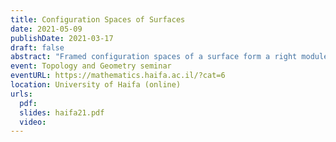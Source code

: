 ```yaml
---
title: Configuration Spaces of Surfaces
date: 2021-05-09
publishDate: 2021-03-17
draft: false
abstract: "Framed configuration spaces of a surface form a right module over the framed little disks operad. This rich algebraic structure has important consequences, for example for the computations of manifold calculus or factorization homology. Determining the homotopy type of this operadic right module remains however a difficult task. In this talk, I will explain how to compute the rational homotopy type for oriented compact surfaces. The end result is a finite-dimensional purely combinatorial model. The proof involves several ingredients: Kontsevich’s formality, Tamarkin’s formality, and the cyclic formality of the framed little disks operad. (Joint work with Ricardo Campos and Thomas Willwacher.)"
event: Topology and Geometry seminar
eventURL: https://mathematics.haifa.ac.il/?cat=6
location: University of Haifa (online)
urls:
  pdf:
  slides: haifa21.pdf
  video:
---
```

